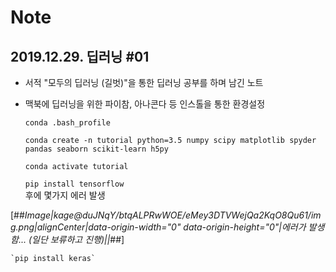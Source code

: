 # Note


## 2019.12.29. 딥러닝 #01
- 서적 "모두의 딥러닝 (길벗)"을 통한 딥러닝 공부를 하며 남긴 노트
- 맥북에 딥러닝을 위한 파이참, 아나콘다 등 인스톨을 통한 환경설정  

    `conda .bash_profile`

    `conda create -n tutorial python=3.5 numpy scipy matplotlib spyder pandas seaborn scikit-learn h5py`

    `conda activate tutorial`

    `pip install tensorflow`  
    후에 몇가지 에러 발생

[##_Image|kage@duJNqY/btqALPRwWOE/eMey3DTVWejQa2KqO8Qu61/img.png|alignCenter|data-origin-width="0" data-origin-height="0"|에러가 발생함... (일단 보류하고 진행)||_##]

    `pip install keras`
    
    